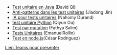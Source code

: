 
- [Test unitaire en Java](https://github.com/umontreal-diro/IFT3913/tree/main/presentations/Semaine3/David%20Qi) (David Qi)
- [Anti-patterns dans les test unitaires](https://github.com/umontreal-diro/IFT3913/tree/main/presentations/Semaine3/Jiadong%20Jin) (Jiadong Jin)
- [IA pour tests unitaires](https://github.com/umontreal-diro/IFT3913/tree/main/presentations/Semaine3/NahomyDurand) (Nahomy Durand)
- [test unitaire Python](https://github.com/umontreal-diro/IFT3913/tree/main/presentations/Semaine3/QiyunOu) (Qiyun Ou)
- [Test par mutation](https://github.com/umontreal-diro/IFT3913/tree/main/presentations/Semaine3/FathyaSalim) (Fathya Salim)
- [Tests Unitaires](https://github.com/umontreal-diro/IFT3913/tree/main/presentations/Semaine3/EmanuelRollin) (EmanuelRollin)
- [Test en node.js](https://github.com/umontreal-diro/IFT3913/tree/main/presentations/Semaine3/C%C3%A9sar%20Rodriguez)(César Rodriguez)

[Lien Teams pour presenter](https://teams.microsoft.com/l/meetup-join/19:meeting_NTIwMzhjNzctMTk5My00YjM0LThiNGYtNDQyNDdiYmVmMzg0@thread.v2/0?context=%7B%22Tid%22:%22d27eefec-2a47-4be7-981e-0f8977fa31d8%22,%22Oid%22:%226a89af05-1184-4d65-b825-c39d1297fd48%22%7D)
